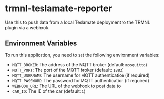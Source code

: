 # trmnl-teslamate-reporter

Use this to push data from a local Teslamate deployment to the TRMNL plugin via a webhook.

## Environment Variables

To run this application, you need to set the following environment variables:

- `MQTT_BROKER`: The address of the MQTT broker (default: `mosquitto`)
- `MQTT_PORT`: The port of the MQTT broker (default: `1883`)
- `MQTT_USERNAME`: The username for MQTT authentication (if required)
- `MQTT_PASSWORD`: The password for MQTT authentication (if required)
- `WEBHOOK_URL`: The URL of the webhook to post data to
- `CAR_ID`: The ID of the car (default: `1`)
